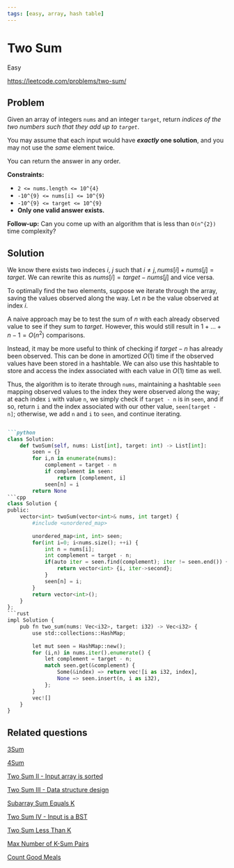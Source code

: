 ```yaml
---
tags: [easy, array, hash table]
---
```


# Two Sum

<Easy> Easy </Easy>

https://leetcode.com/problems/two-sum/

## Problem

Given an array of integers `nums` and an integer `target`, return _indices of the two numbers such that they add up to `target`_.

You may assume that each input would have **_exactly_ one solution**, and you may not use the _same_ element twice.

You can return the answer in any order.

**Constraints:**
- `2 <= nums.length <= 10^{4}`
- `-10^{9} <= nums[i] <= 10^{9}`
- `-10^{9} <= target <= 10^{9}`
- **Only one valid answer exists.**

**Follow-up:** Can you come up with an algorithm that is less than `O(n^{2})` time complexity?

## Solution

We know there exists two indeces $i$, $j$ such that $i\neq j, nums[i] + nums[j] = target$. We can rewrite this as $nums[i] = target - nums[j]$ and vice versa.

To optimally find the two elements, suppose we iterate through the array, saving the values observed along the way. Let $n$ be the value observed at index $i$.

A naive approach may be to test the sum of $n$ with each already observed value to see if they sum to $target$. However, this would still result in $1+\ldots+n-1=O(n^2)$ comparisons.

Instead, it may be more useful to think of checking if $target - n$ has already been observed. This can be done in amortized $O(1)$ time if the observed values have been stored in a hashtable. We can also use this hashtable to store and access the index associated with each value in $O(1)$ time as well.

Thus, the algorithm is to iterate through `nums`, maintaining a hashtable `seen` mapping observed values to the index they were observed along the way; at each index `i` with value `n`, we simply check if `target - n` is in `seen`, and if so, return `i` and the index associated with our other value, `seen[target - n]`; otherwise, we add `n` and `i` to `seen`, and continue iterating.

```md codetabs

```python
class Solution:
    def twoSum(self, nums: List[int], target: int) -> List[int]:
        seen = {}
        for i,n in enumerate(nums):
            complement = target - n
            if complement in seen:
                return [complement, i]
            seen[n] = i
        return None
```cpp
class Solution {
public:
    vector<int> twoSum(vector<int>& nums, int target) {
        #include <unordered_map>
        
        unordered_map<int, int> seen;
        for(int i=0; i<nums.size(); ++i) {
            int n = nums[i];
            int complement = target - n;
            if(auto iter = seen.find(complement); iter != seen.end()) {
                return vector<int> {i, iter->second};    
            }
            seen[n] = i;
        }
        return vector<int>();
    }
};
```rust
impl Solution {
    pub fn two_sum(nums: Vec<i32>, target: i32) -> Vec<i32> {
        use std::collections::HashMap;
        
        let mut seen = HashMap::new();
        for (i,n) in nums.iter().enumerate() {
            let complement = target - n;
            match seen.get(&complement) {
                Some(&index) => return vec![i as i32, index],
                None => seen.insert(n, i as i32),
            };
        }
        vec![]
    }
}

```

## Related questions

<Medium>

[3Sum](./3sum)

</Medium>

<Medium>

[4Sum](./4sum)

</Medium>

<Easy>

[Two Sum II - Input array is sorted](./two-sum-ii-input-array-is-sorted)

</Easy>

<Easy>

[Two Sum III - Data structure design](./two-sum-iii-data-structure-design)

</Easy>

<Medium>

[Subarray Sum Equals K](./subarray-sum-equals-k)

</Medium>

<Easy>

[Two Sum IV - Input is a BST](./two-sum-iv-input-is-a-bst)

</Easy>

<Easy>

[Two Sum Less Than K](./two-sum-less-than-k)

</Easy>

<Medium>

[Max Number of K-Sum Pairs](./max-number-of-k-sum-pairs)

</Medium>

<Medium>

[Count Good Meals](./count-good-meals)

</Medium>